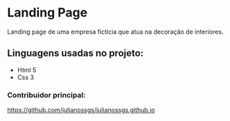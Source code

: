 # Landing Page

  Landing page de uma empresa ficticia que atua na decoração de interiores.

## Linguagens usadas no projeto:
* Html 5
* Css 3

### Contribuidor principal:
https://github.com/julianossgs/julianossgs.github.io
